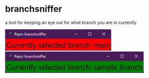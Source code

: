 # branchsniffer

a tool for keeping an eye out for what branch you are in currently

![branchdog_window_image](branchdog_main.png?raw=true "BranchDog Main")
![branchdog_window_sample_branch_image](branchdog_sample.png?raw=true "BranchDog Sample Branch")